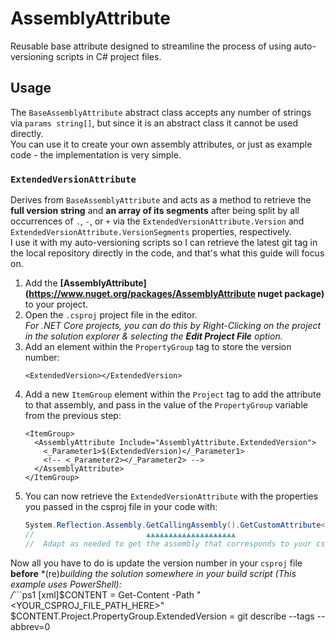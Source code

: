 # AssemblyAttribute

Reusable base attribute designed to streamline the process of using auto-versioning scripts in C# project files.  

## Usage

The `BaseAssemblyAttribute` abstract class accepts any number of strings via `params string[]`, but since it is an abstract class it cannot be used directly.  
You can use it to create your own assembly attributes, or just as example code - the implementation is very simple.  

### `ExtendedVersionAttribute`

Derives from `BaseAssemblyAttribute` and acts as a method to retrieve the **full version string** and **an array of its segments** after being split by all occurrences of `.`, `-`, or `+` via the `ExtendedVersionAttribute.Version` and `ExtendedVersionAttribute.VersionSegments` properties, respectively.  
I use it with my auto-versioning scripts so I can retrieve the latest git tag in the local repository directly in the code, and that's what this guide will focus on.

 1.	Add the **[AssemblyAttribute](https://www.nuget.org/packages/AssemblyAttribute nuget package)** to your project.
 2.	Open the `.csproj` project file in the editor.  
    *For .NET Core projects, you can do this by Right-Clicking on the project in the solution explorer & selecting the **Edit Project File** option.*
 3. Add an element within the `PropertyGroup` tag to store the version number:  
    ```csproj
    <ExtendedVersion></ExtendedVersion>
    ```
 4. Add a new `ItemGroup` element within the `Project` tag to add the attribute to that assembly, and pass in the value of the `PropertyGroup` variable from the previous step:  
    ```csproj
    <ItemGroup>
      <AssemblyAttribute Include="AssemblyAttribute.ExtendedVersion">
        <_Parameter1>$(ExtendedVersion)</_Parameter1>
        <!-- <_Parameter2></_Parameter2> -->
      </AssemblyAttribute>
    </ItemGroup>
    ```
 5. You can now retrieve the `ExtendedVersionAttribute` with the properties you passed in the csproj file in your code with:  
    ```csharp
    System.Reflection.Assembly.GetCallingAssembly().GetCustomAttribute<ExtendedVersionAttribute>();
    //                         ▲▲▲▲▲▲▲▲▲▲▲▲▲▲▲▲▲▲▲▲
    //  Adapt as needed to get the assembly that corresponds to your csproj file!
    ```

Now all you have to do is update the version number in your `csproj` file **before** *(re)*building the solution somewhere in your build script *(This example uses PowerShell)*:  
/*```ps1
[xml]$CONTENT = Get-Content -Path "<YOUR_CSPROJ_FILE_PATH_HERE>"
$CONTENT.Project.PropertyGroup.ExtendedVersion = git describe --tags --abbrev=0
```
